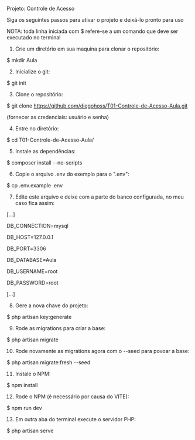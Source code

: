 Projeto: Controle de Acesso

Siga os seguintes passos para ativar o projeto e deixá-lo pronto para uso

NOTA: toda linha iniciada com $ refere-se a um comando que deve ser executado no terminal

1) Crie um diretório em sua maquina para clonar o repositório:

$ mkdir Aula


2) Inicialize o git:

$ git init


3) Clone o repositório:

$ git clone https://github.com/diegohoss/T01-Controle-de-Acesso-Aula.git

(fornecer as credenciais: usuário e senha)


4) Entre no diretório:

$ cd T01-Controle-de-Acesso-Aula/


5) Instale as dependências:

$ composer install --no-scripts


6) Copie o arquivo .env do exemplo para o ".env":

$ cp .env.example .env


7) Edite este arquivo e deixe com a parte do banco configurada, no meu caso fica assim:

[...]

DB_CONNECTION=mysql

DB_HOST=127.0.0.1

DB_PORT=3306

DB_DATABASE=Aula

DB_USERNAME=root

DB_PASSWORD=root

[...]


8) Gere a nova chave do projeto:

$ php artisan key:generate


9) Rode as migrations para criar a base:

$ php artisan migrate


10) Rode novamente as migrations agora com o --seed para povoar a base:

$ php artisan migrate:fresh --seed


11) Instale o NPM:

$ npm install


12) Rode o NPM (é necessário por causa do VITE):

$ npm run dev


13) Em outra aba do terminal execute o servidor PHP:

$ php artisan serve
